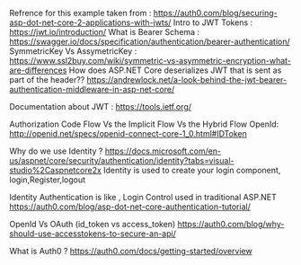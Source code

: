 ﻿Refrence for this example taken from : https://auth0.com/blog/securing-asp-dot-net-core-2-applications-with-jwts/
Intro to JWT Tokens : https://jwt.io/introduction/
What is Bearer Schema : https://swagger.io/docs/specification/authentication/bearer-authentication/
SymmetricKey Vs AssymetricKey : https://www.ssl2buy.com/wiki/symmetric-vs-asymmetric-encryption-what-are-differences
How does ASP.NET Core deserializes JWT that is sent as part of the header??
https://andrewlock.net/a-look-behind-the-jwt-bearer-authentication-middleware-in-asp-net-core/

Documentation about JWT : https://tools.ietf.org/

Authorization Code Flow Vs the Implicit Flow Vs the Hybrid Flow
OpenId: http://openid.net/specs/openid-connect-core-1_0.html#IDToken

Why do we use Identity ?
https://docs.microsoft.com/en-us/aspnet/core/security/authentication/identity?tabs=visual-studio%2Caspnetcore2x
Identity is used to create your login component, login,Register,logout

Identity Authentication is like , Login Control used in traditional ASP.NET
https://auth0.com/blog/asp-dot-net-core-authentication-tutorial/

OpenId Vs OAuth (id_token vs access_token)
https://auth0.com/blog/why-should-use-accesstokens-to-secure-an-api/

What is Auth0 ?
https://auth0.com/docs/getting-started/overview